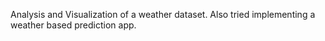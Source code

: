 Analysis and Visualization of a weather dataset. Also tried implementing a weather based prediction app.
